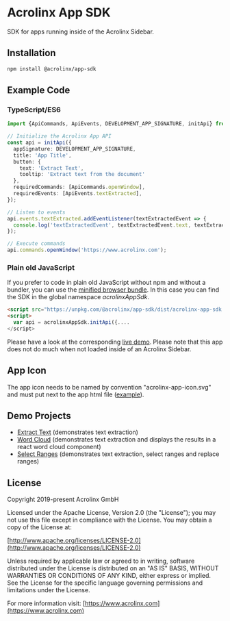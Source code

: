 # Acrolinx App SDK

SDK for apps running inside of the Acrolinx Sidebar.

## Installation 
```bash
npm install @acrolinx/app-sdk
```

## Example Code

### TypeScript/ES6

```typescript
import {ApiCommands, ApiEvents, DEVELOPMENT_APP_SIGNATURE, initApi} from '@acrolinx/app-sdk';

// Initialize the Acrolinx App API
const api = initApi({
  appSignature: DEVELOPMENT_APP_SIGNATURE,
  title: 'App Title',
  button: {
    text: 'Extract Text',
    tooltip: 'Extract text from the document'
  },
  requiredCommands: [ApiCommands.openWindow],
  requiredEvents: [ApiEvents.textExtracted],
});

// Listen to events
api.events.textExtracted.addEventListener(textExtractedEvent => {
  console.log('textExtractedEvent', textExtractedEvent.text, textExtractedEvent.languageId);
});

// Execute commands
api.commands.openWindow('https://www.acrolinx.com');
```

### Plain old JavaScript
If you prefer to code in plain old JavaScript without npm and without a bundler, 
you can use the [minified browser bundle](https://unpkg.com/@acrolinx/app-sdk/dist/acrolinx-app-sdk.min.js).
In this case you can find the SDK in the global namespace *acrolinxAppSdk*.

```html
<script src="https://unpkg.com/@acrolinx/app-sdk/dist/acrolinx-app-sdk.min.js"></script>
<script>
  var api = acrolinxAppSdk.initApi({.... 
</script>
```

Please have a look at the corresponding [live demo](https://acrolinx.github.io/app-sdk-js/examples/text-extraction/).
Please note that this app does not do much when not loaded inside of an Acrolinx Sidebar.

## App Icon

The app icon needs to be named by convention "acrolinx-app-icon.svg" and must put next to the app html file ([example](./docs/examples/text-extraction)).


## Demo Projects

* [Extract Text](https://github.com/acrolinx/acrolinx-app-demo-extract-text) (demonstrates text extraction)
* [Word Cloud](https://github.com/acrolinx/acrolinx-app-demo) (demonstrates text extraction and displays the results in a react word cloud component)
* [Select Ranges](https://github.com/acrolinx/acrolinx-app-demo-select-ranges) (demonstrates text extraction, select ranges and replace ranges)

## License

Copyright 2019-present Acrolinx GmbH

Licensed under the Apache License, Version 2.0 (the "License");
you may not use this file except in compliance with the License.
You may obtain a copy of the License at:

[http://www.apache.org/licenses/LICENSE-2.0](http://www.apache.org/licenses/LICENSE-2.0)

Unless required by applicable law or agreed to in writing, software
distributed under the License is distributed on an "AS IS" BASIS,
WITHOUT WARRANTIES OR CONDITIONS OF ANY KIND, either express or implied.
See the License for the specific language governing permissions and
limitations under the License.

For more information visit: [https://www.acrolinx.com](https://www.acrolinx.com)

